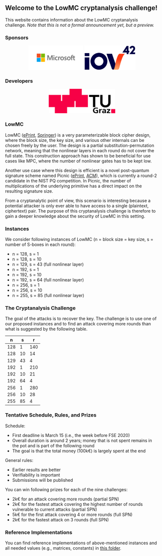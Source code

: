 ## Welcome to the LowMC cryptanalysis challenge!

This website contains information about the LowMC cryptanalysis challenge. *Note that this is not a formal announcement yet, but a preview.*

### Sponsors
<p align="center">
  <img height="80" src="https://raw.githubusercontent.com/lowmcchallenge/lowmcchallenge.github.io/master/media/logo_microsoft.png" />
  <img height="80" src="https://raw.githubusercontent.com/lowmcchallenge/lowmcchallenge.github.io/master/media/logo_iov42.png" />
</p>

### Developers
<p align="center">
  <img height="80" src="https://raw.githubusercontent.com/lowmcchallenge/lowmcchallenge.github.io/master/media/logo_tugraz.png" />
</p>

### LowMC
LowMC ([ePrint](https://eprint.iacr.org/2016/687), [Springer](https://link.springer.com/chapter/10.1007/978-3-662-46800-5_17)) is a very parameterizable block cipher design, where the block size, the key size, and various other internals can be chosen freely by the user. The design is a partial substitution-permutation network, meaning that the nonlinear layers in each round do not cover the full state. This construction approach has shown to be beneficial for use cases like MPC, where the number of nonlinear gates has to be kept low.

Another use case where this design is efficient is a novel post-quantum signature scheme named Picnic ([ePrint](https://eprint.iacr.org/2017/279), [ACM](https://dl.acm.org/citation.cfm?doid=3133956.3133997)), which is currently a round-2 candidate in the NIST PQ competition. In Picnic, the number of multiplications of the underlying primitive has a direct impact on the resulting signature size.

From a cryptanalytic point of view, this scenario is interesting because a potential attacker is only ever able to have access to a single (plaintext, ciphertext) pair. The purpose of this cryptanalysis challenge is therefore to gain a deeper knowledge about the security of LowMC in this setting.

### Instances
We consider following instances of LowMC (n = block size = key size, s = number of S-boxes in each round):
- n = 128, s = 1
- n = 128, s = 10
- n = 129, s = 43 (full nonlinear layer)
- n = 192, s = 1
- n = 192, s = 10
- n = 192, s = 64 (full nonlinear layer)
- n = 256, s = 1
- n = 256, s = 10
- n = 255, s = 85 (full nonlinear layer)

### The Cryptanalysis Challenge
The goal of the attacks is to recover the key. The challenge is to use one of our proposed instances and to find an attack covering more rounds than what is suggested by the following table.

| n   | s  | r   |
|-----|----|-----|
| 128 | 1  | 140 |
| 128 | 10 | 14  |
| 129 | 43 | 4   |
| 192 | 1  | 210 |
| 192 | 10 | 21  |
| 192 | 64 | 4   |
| 256 | 1  | 280 |
| 256 | 10 | 28  |
| 255 | 85 | 4   |

### Tentative Schedule, Rules, and Prizes
Schedule:
- First deadline is March 15 (i.e., the week before FSE 2020)
- Overall duration is around 2 years; money that is not spent remains in the pot and is part of the following round
- The goal is that the total money (100k€) is largely spent at the end

General rules:
- Earlier results are better
- Verifiability is important
- Submissions will be published

You can win following prizes for each of the nine challenges:
- 2k€ for an attack covering more rounds (partial SPN)
- 2k€ for the fastest attack covering the highest number of rounds vulnerable to current attacks (partial SPN)
- 5k€ for the first attack covering 4 or more rounds (full SPN)
- 2k€ for the fastest attack on 3 rounds (full SPN)

### Reference Implementations
You can find reference implementations of above-mentioned instances and all needed values (e.g., matrices, constants) in [this folder](https://github.com/lowmcchallenge/lowmcchallenge.github.io/tree/master/reference).

